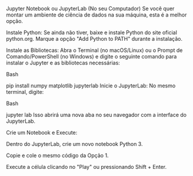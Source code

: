 Jupyter Notebook ou JupyterLab (No seu Computador)
Se você quer montar um ambiente de ciência de dados na sua máquina, esta é a melhor opção.

Instale Python: Se ainda não tiver, baixe e instale Python do site oficial python.org. Marque a opção "Add Python to PATH" durante a instalação.

Instale as Bibliotecas: Abra o Terminal (no macOS/Linux) ou o Prompt de Comando/PowerShell (no Windows) e digite o seguinte comando para instalar o Jupyter e as bibliotecas necessárias:

Bash

pip install numpy matplotlib jupyterlab
Inicie o JupyterLab: No mesmo terminal, digite:

Bash

jupyter lab
Isso abrirá uma nova aba no seu navegador com a interface do JupyterLab.

Crie um Notebook e Execute:

Dentro do JupyterLab, crie um novo notebook Python 3.

Copie e cole o mesmo código da Opção 1.

Execute a célula clicando no "Play" ou pressionando Shift + Enter.


